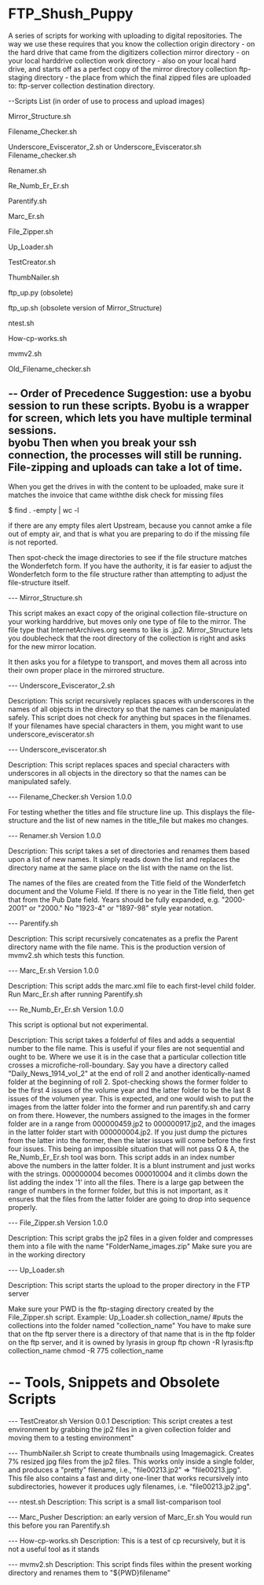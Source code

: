 FTP_Shush_Puppy
===============

A series of scripts for working with uploading to digital repositories.  The way we use these requires that you know the 
collection origin directory - on the hard drive that came from the digitizers
collection mirror directory - on your local harddrive
collection work directory - also on your local hard drive, and starts off as a perfect copy of the mirror directory
collection ftp-staging directory - the place from which the final zipped files are uploaded to:
ftp-server collection destination directory.  

--Scripts List (in order of use to process and upload images)

Mirror_Structure.sh

Filename_Checker.sh

Underscore_Eviscerator_2.sh or
Underscore_Eviscerator.sh
Filename_checker.sh

Renamer.sh

Re_Numb_Er_Er.sh

Parentify.sh

Marc_Er.sh

File_Zipper.sh

Up_Loader.sh

TestCreator.sh

ThumbNailer.sh

ftp_up.py (obsolete)

ftp_up.sh (obsolete version of Mirror_Structure)

ntest.sh

How-cp-works.sh

mvmv2.sh

Old_Filename_checker.sh

-- Order of Precedence
Suggestion: use a byobu session to run these scripts.
Byobu is a wrapper for screen, which lets you have multiple terminal sessions.  
byobu
Then when you break your ssh connection, the processes will still be running.  File-zipping and uploads can take a lot of time.
--------------------------------

When you get the drives in with the content to be uploaded, make sure it matches the invoice that came withthe disk
check for missing files 

  $ find . -empty | wc -l
  
if there are any empty files alert Upstream, because you cannot amke a file out of empty air, and that is what you are preparing to do if the missing file is not reported.

Then spot-check the image directories to see if the file structure matches the Wonderfetch form.  If you have the authority, it is far easier to adjust the Wonderfetch form to the file structure rather than attempting to adjust the file-structure itself.  

--- Mirror_Structure.sh 

This script makes an exact copy of the original collection file-structure on your working harddrive, but moves only one type of file to the mirror.  The file type that InternetArchives.org seems to like is .jp2.
Mirror_Structure lets you doublecheck that the root directory of the collection is right and asks for the new mirror location.

It then asks you for a filetype to transport, and moves them all across into their own proper place in the mirrored structure.

--- Underscore_Eviscerator_2.sh

Description: This script recursively replaces spaces with underscores in the names of all objects in the directory so that the names can be manipulated safely.  This script does not check for anything but spaces in the filenames.  If your filenames have special characters in them, you might want to use underscore_eviscerator.sh

---  Underscore_eviscerator.sh

Description: This script replaces spaces and special characters with underscores in all objects in the directory so that the names can be manipulated safely.

--- Filename_Checker.sh Version 1.0.0

For testing whether the titles and file structure line up.  This displays the file-structure and the list of new names in the title_file but makes mo changes.  

--- Renamer.sh         Version 1.0.0

Description: This script takes a set of directories and renames them based upon a list of new names.  It simply reads down the list and replaces the directory name at the same place on the list with the name on the list.

The names of the files are created from the Title field of the Wonderfetch document and the Volume Field.  If there is no year in the Title field, then get that from the Pub Date field.  Years should be fully expanded, e.g. "2000-2001" or "2000."  No "1923-4" or "1897-98" style year notation.  

--- Parentify.sh

Description: This script recursively concatenates as a prefix the Parent directory name with the file name.  This is the production version of mvmv2.sh which tests this function.

---  Marc_Er.sh         Version 1.0.0

Description: This script adds the marc.xml file to each first-level child folder. Run Marc_Er.sh after running Parentify.sh

--- Re_Numb_Er_Er.sh         Version 1.0.0

This script is optional but not experimental.

Description: This script takes a folderful of files and adds a sequential number to the file name. This is useful if your files are not sequential and ought to be.  Where we use it is in the case that a particular collection title crosses a microfiche-roll-boundary.  Say you have a directory called "Daily_News_1914_vol_2" at the end of roll 2 and another identically-named folder at the beginning of roll 2.  Spot-checking shows the former folder to be the first 4 issues of the volume year and the latter folder to be the last 8 issues of the volumen year.  This is expected, and one would wish to put the images from the latter folder into the former and run parentify.sh and carry on from there.  However, the numbers assigned to the images in the former folder are in a range from 000000459.jp2 to 000000917.jp2, and the images in the latter folder start with 000000004.jp2.  If you just dump the pictures from the latter into the former, then the later issues will come before the first four issues.  This being an impossible situation that will not pass  Q & A, the Re_Numb_Er_Er.sh tool was born.  This script adds in an index number above the numbers in the latter folder.  It is a blunt instrument and just works with the strings.  000000004 becomes 000010004 and it climbs down the list adding the index '1' into all the files.  There is a large gap between the range of numbers in the former folder, but this is not important, as it ensures that the files from the latter folder are going to drop into sequence properly.

--- File_Zipper.sh Version 1.0.0

Description: This script grabs the jp2 files in a given folder and compresses them into a file with the name  "FolderName_images.zip" 
Make sure you are in the working directory

---  Up_Loader.sh

Description: This script starts the upload to the proper directory in the FTP server

Make sure your PWD is the ftp-staging directory created by the File_Zipper.sh script.
Example: 
Up_Loader.sh collection_name/  #puts the collections into the folder named "collection_name" You have to make sure that on the ftp server there is a directory of that name that is in the ftp folder on the ftp server, and it is owned by lyrasis in group ftp 
chown -R lyrasis:ftp collection_name
chmod -R 775 collection_name

-- Tools, Snippets and Obsolete Scripts
========================================
--- TestCreator.sh Version 0.0.1
Description: This script creates a test environment by grabbing the jp2 files in a given collection folder and moving them to a testing environment"

--- ThumbNailer.sh
Script to create thumbnails using Imagemagick.  Creates 7% resized jpg files from the jp2 files.  This works only inside a single folder, and produces a "pretty" filename, i.e., "file00213.jp2" => "file00213.jpg".
This file also contains a fast and dirty one-liner that works recursively into subdirectories, however it produces ugly filenames, i.e. "file00213.jp2.jpg".

--- ntest.sh
Description: This script is a small list-comparison tool

--- Marc_Pusher
Description: an early version of Marc_Er.sh You would run this before you ran Parentify.sh

--- How-cp-works.sh
Description: This is a test of cp recursively, but it is not a useful tool as it stands

--- mvmv2.sh
Description: This script finds files within the present working directory and renames them to "${PWD}filename"  
